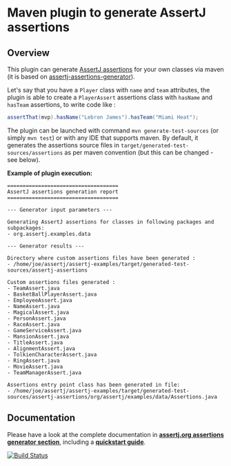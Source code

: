 Maven plugin to generate AssertJ assertions 
==

## Overview 

This plugin can generate [AssertJ assertions](https://github.com/joel-costigliola/assertj-core) for your own classes via maven (it is based on [assertj-assertions-generator](https://github.com/joel-costigliola/assertj-assertions-generator)).

Let's say that you have a `Player` class with `name` and `team` attributes, the plugin is able to create a `PlayerAssert` assertions class with `hasName` and `hasTeam` assertions, to write code like :

```java
assertThat(mvp).hasName("Lebron James").hasTeam("Miami Heat");
```

The plugin can be launched with command `mvn generate-test-sources` (or simply `mvn test`) or with any IDE that supports maven.
By default, it generates the assertions source files in `target/generated-test-sources/assertions` as per maven convention (but this can be changed - see below).


**Example of plugin execution:**

```
====================================
AssertJ assertions generation report
====================================

--- Generator input parameters ---

Generating AssertJ assertions for classes in following packages and subpackages:
- org.assertj.examples.data

--- Generator results ---

Directory where custom assertions files have been generated :
- /home/joe/assertj/assertj-examples/target/generated-test-sources/assertj-assertions

Custom assertions files generated :
- TeamAssert.java
- BasketBallPlayerAssert.java
- EmployeeAssert.java
- NameAssert.java
- MagicalAssert.java
- PersonAssert.java
- RaceAssert.java
- GameServiceAssert.java
- MansionAssert.java
- TitleAssert.java
- AlignmentAssert.java
- TolkienCharacterAssert.java
- RingAssert.java
- MovieAssert.java
- TeamManagerAssert.java

Assertions entry point class has been generated in file:
- /home/joe/assertj/assertj-examples/target/generated-test-sources/assertj-assertions/org/assertj/examples/data/Assertions.java
```

## Documentation

Please have a look at the complete documentation in [**assertj.org assertions generator section**](http://joel-costigliola.github.io/assertj/assertj-assertions-generator-maven-plugin.html), including a [**quickstart guide**](http://joel-costigliola.github.io/assertj/assertj-assertions-generator-maven-plugin.html#quickstart).

[![Build Status](https://assertj.ci.cloudbees.com/buildStatus/icon?job=assertj-assertions-generator-maven-plugin)](https://assertj.ci.cloudbees.com/job/assertj-assertions-generator-maven-plugin/)
